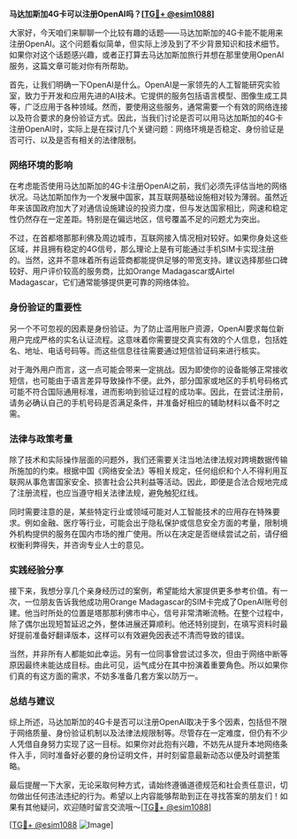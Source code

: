 **马达加斯加4G卡可以注册OpenAI吗？[[TG💪+ @esim1088](https://t.me/s/esim1088)]**

大家好，今天咱们来聊聊一个比较有趣的话题——马达加斯加的4G卡能不能用来注册OpenAI。这个问题看似简单，但实际上涉及到了不少背景知识和技术细节。如果你对这个话题感兴趣，或者正打算去马达加斯加旅行并想在那里使用OpenAI服务，这篇文章可能对你有所帮助。

首先，让我们明确一下OpenAI是什么。OpenAI是一家领先的人工智能研究实验室，致力于开发和应用先进的AI技术。它提供的服务包括语言模型、图像生成工具等，广泛应用于各种领域。然而，要使用这些服务，通常需要一个有效的网络连接以及符合要求的身份验证方式。因此，当我们讨论是否可以用马达加斯加的4G卡注册OpenAI时，实际上是在探讨几个关键问题：网络环境是否稳定、身份验证是否可行、以及是否有相关的法律限制。

### 网络环境的影响

在考虑能否使用马达加斯加的4G卡注册OpenAI之前，我们必须先评估当地的网络状况。马达加斯加作为一个发展中国家，其互联网基础设施相对较为薄弱。虽然近年来该国政府加大了对通信设施建设的投资力度，但与发达国家相比，网速和稳定性仍然存在一定差距。特别是在偏远地区，信号覆盖不足的问题尤为突出。

不过，在首都塔那那利佛及周边城市，互联网接入情况相对较好。如果你身处这些区域，并且拥有稳定的4G信号，那么理论上是有可能通过手机SIM卡实现注册的。当然，这并不意味着所有运营商都能提供足够的带宽支持。建议选择那些口碑较好、用户评价较高的服务商，比如Orange Madagascar或Airtel Madagascar，它们通常能够提供更可靠的网络体验。

### 身份验证的重要性

另一个不可忽视的因素是身份验证。为了防止滥用账户资源，OpenAI要求每位新用户完成严格的实名认证流程。这意味着你需要提交真实有效的个人信息，包括姓名、地址、电话号码等。而这些信息往往需要通过短信验证码来进行核实。

对于海外用户而言，这一点可能会带来一定挑战。因为即使你的设备能够正常接收短信，也可能由于语言差异导致操作不便。此外，部分国家或地区的手机号码格式可能不符合国际通用标准，进而影响到验证过程的成功率。因此，在尝试注册前，请务必确认自己的手机号码是否满足条件，并准备好相应的辅助材料以备不时之需。

### 法律与政策考量

除了技术和实际操作层面的问题外，我们还需要关注当地法律法规对跨境数据传输所施加的约束。根据中国《网络安全法》等相关规定，任何组织和个人不得利用互联网从事危害国家安全、损害社会公共利益等活动。因此，即便是合法合规地完成了注册流程，也应当遵守相关法律法规，避免触犯红线。

同时需要注意的是，某些特定行业或领域可能对人工智能技术的应用存在特殊要求。例如金融、医疗等行业，可能会出于隐私保护或信息安全方面的考量，限制境外机构提供的服务在国内市场的推广使用。所以在决定是否继续尝试之前，请仔细权衡利弊得失，并咨询专业人士的意见。

### 实践经验分享

接下来，我想分享几个亲身经历过的案例，希望能给大家提供更多参考价值。有一次，一位朋友告诉我他成功用Orange Madagascar的SIM卡完成了OpenAI账号创建。他当时所处的位置是塔那那利佛市中心，信号非常清晰流畅。在整个过程中，除了偶尔出现短暂延迟之外，整体进展还算顺利。他还特别提到，在填写资料时最好提前准备好翻译版本，这样可以有效避免因表述不清而导致的错误。

当然，并非所有人都能如此幸运。另有一位同事曾尝试过多次，但由于网络中断等原因最终未能达成目标。由此可见，运气成分在其中扮演着重要角色。所以如果你们真的有这方面的需求，不妨多准备几套方案以防万一。

### 总结与建议

综上所述，马达加斯加的4G卡是否可以注册OpenAI取决于多个因素，包括但不限于网络质量、身份验证机制以及法律法规限制等。尽管存在一定难度，但仍有不少人凭借自身努力实现了这一目标。如果你对此抱有兴趣，不妨先从提升本地网络条件入手，同时准备好必要的身份证明文件，并时刻留意最新动态以便及时调整策略。

最后提醒一下大家，无论采取何种方式，请始终遵循道德规范和社会责任意识，切勿做出任何违法违纪的行为。希望以上内容能够帮助到正在寻找答案的朋友们！如果有其他疑问，欢迎随时留言交流哦～[[TG💪+ @esim1088](https://t.me/s/esim1088)]

[[TG💪+ @esim1088](https://t.me/s/esim1088) ![Image](https://i.postimg.cc/4NQfJmqS/Snipaste-2025-05-13-00-14-12.png)]